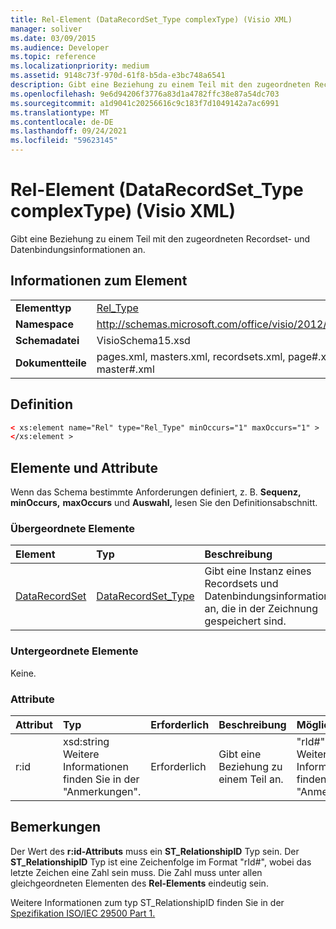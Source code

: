 ```yaml
---
title: Rel-Element (DataRecordSet_Type complexType) (Visio XML)
manager: soliver
ms.date: 03/09/2015
ms.audience: Developer
ms.topic: reference
ms.localizationpriority: medium
ms.assetid: 9148c73f-970d-61f8-b5da-e3bc748a6541
description: Gibt eine Beziehung zu einem Teil mit den zugeordneten Recordset- und Datenbindungsinformationen an.
ms.openlocfilehash: 9e6d94206f3776a83d1a4782ffc38e87a54dc703
ms.sourcegitcommit: a1d9041c20256616c9c183f7d1049142a7ac6991
ms.translationtype: MT
ms.contentlocale: de-DE
ms.lasthandoff: 09/24/2021
ms.locfileid: "59623145"
---
```

# <a name="rel-element-datarecordset_type-complextype-visio-xml"></a>Rel-Element (DataRecordSet_Type complexType) (Visio XML)

Gibt eine Beziehung zu einem Teil mit den zugeordneten Recordset- und Datenbindungsinformationen an.
  
## <a name="element-information"></a>Informationen zum Element

|||
|:-----|:-----|
|**Elementtyp** <br/> |[Rel_Type](rel_type-complextypevisio-xml.md) <br/> |
|**Namespace** <br/> |http://schemas.microsoft.com/office/visio/2012/main  <br/> |
|**Schemadatei** <br/> |VisioSchema15.xsd  <br/> |
|**Dokumentteile** <br/> |pages.xml, masters.xml, recordsets.xml, page#.xml, master#.xml  <br/> |
   
## <a name="definition"></a>Definition

```XML
< xs:element name="Rel" type="Rel_Type" minOccurs="1" maxOccurs="1" >
</xs:element >
```

## <a name="elements-and-attributes"></a>Elemente und Attribute

Wenn das Schema bestimmte Anforderungen definiert, z. B. **Sequenz,** **minOccurs,** **maxOccurs** und **Auswahl,** lesen Sie den Definitionsabschnitt. 
  
### <a name="parent-elements"></a>Übergeordnete Elemente

|**Element**|**Typ**|**Beschreibung**|
|:-----|:-----|:-----|
|[DataRecordSet](datarecordset-element-datarecordsets_type-complextypevisio-xml.md) <br/> |[DataRecordSet_Type](datarecordset_type-complextypevisio-xml.md) <br/> |Gibt eine Instanz eines Recordsets und Datenbindungsinformationen an, die in der Zeichnung gespeichert sind.  <br/> |
   
### <a name="child-elements"></a>Untergeordnete Elemente

Keine.
  
### <a name="attributes"></a>Attribute

|**Attribut**|**Typ**|**Erforderlich**|**Beschreibung**|**Mögliche Werte**|
|:-----|:-----|:-----|:-----|:-----|
|r:id  <br/> |xsd:string  <br/> Weitere Informationen finden Sie in der "Anmerkungen".  <br/> |Erforderlich  <br/> |Gibt eine Beziehung zu einem Teil an.  <br/> |"rId#"  <br/> Weitere Informationen finden Sie in der "Anmerkungen".  <br/> |
   
## <a name="remarks"></a>Bemerkungen

Der Wert des **r:id-Attributs** muss ein **ST_RelationshipID** Typ sein. Der **ST_RelationshipID** Typ ist eine Zeichenfolge im Format "rId#", wobei das letzte Zeichen eine Zahl sein muss. Die Zahl muss unter allen gleichgeordneten Elementen des **Rel-Elements** eindeutig sein. 
  
Weitere Informationen zum typ ST_RelationshipID finden Sie in der [Spezifikation ISO/IEC 29500 Part 1.](https://www.iso.org/iso/home/store/catalogue_tc/catalogue_detail.md?csnumber=61750)
  

